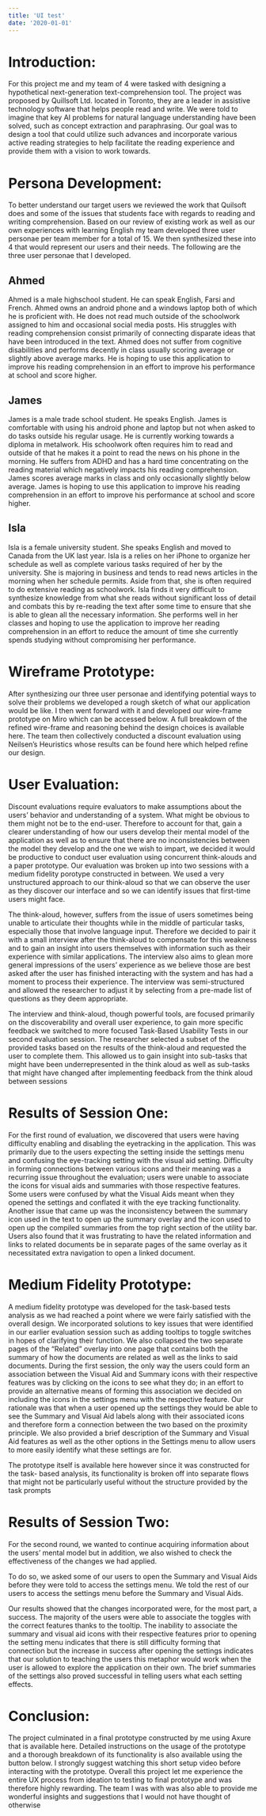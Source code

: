 ```yaml
---
title: 'UI test'
date: '2020-01-01'
---
```

# Introduction:
For this project me and my team of 4 were tasked with designing a hypothetical next-generation text-comprehension tool. The project was proposed by  Quillsoft Ltd. located in Toronto, they are a leader in assistive technology software that helps people read and write. We were told to imagine that key AI problems for natural language understanding have been solved, such as concept extraction and  paraphrasing. Our goal was to design a tool that could utilize such advances and incorporate various active reading strategies to help facilitate the reading experience and provide them with a vision to work towards.

# Persona Development:
To better understand our target users we reviewed the work that Quilsoft does and some of the issues that students face with regards to reading and writing comprehension. Based on our review of existing work as well as our own experiences with learning English my team developed three user personae per team member for a total of 15. We then synthesized these into 4 that would represent our users and their needs. The following are the three user personae that I developed.

<accordian>

## Ahmed
Ahmed is a male highschool student. He can speak English, Farsi and French. Ahmed owns an android phone and a windows laptop both of which he is proficient with. He does not read much outside of the schoolwork assigned to him and occasional social media posts. His struggles with reading comprehension consist primarily of connecting disparate ideas that have been introduced in the text. Ahmed does not suffer from cognitive disabilities and performs decently in class usually scoring average or slightly above average marks. He is hoping to use this application to improve his reading comprehension in an effort to improve his performance at school and score higher.

## James
James is a male trade school student. He speaks English. James is comfortable with using his android phone and laptop but not when asked to do tasks outside his regular usage. He is currently working towards a diploma in metalwork. His schoolwork often requires him to read and outside of that he makes it a point to read the news on his phone in the morning. He suffers from ADHD and has a hard time concentrating on the reading material which negatively impacts his reading comprehension. James scores average marks in class and only occasionally slightly below average. James is hoping to use this application to improve his reading comprehension in an effort to improve his performance at school and score higher.

## Isla
Isla is a female university student. She speaks English and moved to Canada from the UK last year. Isla is a relies on her iPhone to organize her schedule as well as complete various tasks required of her by the university. She is majoring in business and tends to read news articles in the morning when her schedule permits. Aside from that, she is often required to do extensive reading as schoolwork. Isla finds it very difficult to synthesize knowledge from what she reads without significant loss of detail and combats this by re-reading the text after some time to ensure that she is able to glean all the necessary information. She performs well in her classes and hoping to use the application to improve her reading comprehension in an effort to reduce the amount of time she currently spends studying without compromising her performance.
</accordian>

# Wireframe Prototype:
After synthesizing our three user personae and identifying potential ways to solve their problems we developed a rough sketch of what our application would be like. I then went forward with it and developed our wire-frame prototype on Miro which can be accessed below. A full breakdown of the refined wire-frame and reasoning behind the design choices is available here. The team then collectively conducted a discount evaluation using Neilsen’s Heuristics whose results can be found here which helped refine our design.

# User Evaluation:
Discount evaluations require evaluators to make assumptions about the users’ behavior and understanding of a system. What might be obvious to them might not be to the end-user. Therefore to account for that, gain a clearer understanding of how our users develop their mental model of the application as well as to ensure that there are no inconsistencies between the model they develop and the one we wish to impart, we decided it would be productive to conduct user evaluation using concurrent think-alouds and a paper prototype. Our evaluation was broken up into two sessions with a medium  fidelity porotype constructed in between. We used a very unstructured approach to our think-aloud so that we can observe the user as they discover our interface and so we can identify issues that first-time users might face. 

The think-aloud, however, suffers from the issue of users sometimes being unable to articulate their thoughts while in the middle of particular tasks, especially those that involve language input. Therefore we decided to pair it with a small interview after the think-aloud to compensate for this weakness and to gain an insight into users themselves with information such as their experience with similar applications. The interview also aims to glean more general impressions of the users’ experience as we believe those are best asked after the user has finished interacting with the system and has had a moment to process their experience. The interview was semi-structured and allowed the researcher to adjust it by selecting from a pre-made list of questions as they deem appropriate.

The interview and think-aloud, though powerful tools, are focused primarily on the discoverability and overall user experience, to gain more specific feedback we switched to more focused Task-Based Usability Tests in our second evaluation session. The researcher selected a subset of the provided tasks based on the results of the think-aloud and requested the user to complete them.  This allowed us to gain insight into sub-tasks that might have been underrepresented in the think aloud as well as sub-tasks that might have changed after implementing feedback from the think aloud between sessions

# Results of  Session One:
For the first round of evaluation, we discovered that users were having difficulty enabling and disabling the eyetracking in the application. This was primarily due to the users expecting the setting inside the settings menu and confusing the eye-tracking setting with the visual aid setting. Difficulty in forming connections between various icons and their meaning was a recurring issue throughout the evaluation; users were unable to associate the icons for visual aids and summaries with those respective features. Some users were confused by what the Visual Aids meant when they opened the settings and conflated it with the eye tracking functionality. Another issue that came up was the inconsistency between the summary icon used in the text to open up the summary overlay and the icon used to open up the compiled summaries from the top right section of the utility bar. Users also found that it was frustrating to have the related information and links to related documents be in separate pages of the same overlay as it necessitated extra navigation to open a linked document.

# Medium Fidelity Prototype:
A medium fidelity prototype was developed for the task-based tests analysis as we had reached a point where we were fairly satisfied with the overall design. We incorporated solutions to key issues that were identified in our earlier evaluation session such as adding tooltips to toggle switches in hopes of clarifying their function. We also collapsed the two separate pages of the “Related” overlay into one page that contains both the summary of how the documents are related as well as the links to said documents. During the first session, the only way the users could form an association between the Visual Aid and Summary icons with their respective features was by clicking on the icons to see what they do; in an effort to provide an alternative means of forming this association we decided on including the icons in the settings menu with the respective feature. Our rationale was that when a user opened up the settings they would be able to see the Summary and Visual Aid labels along with their associated icons and therefore form a connection between the two based on the proximity principle. We also provided a brief description of the Summary and Visual Aid features as well as the other options in the Settings menu to allow users to more easily identify what these settings are for.

The prototype itself is available here however since it was constructed for the task- based analysis, its functionality is broken off into separate flows that might not be particularly useful without the structure provided by the task prompts

# Results of Session Two:
For the second round, we wanted to continue acquiring information about the users’ mental model but in addition, we also wished to check the effectiveness of the changes we had applied.

To do so, we asked some of our users to open the Summary and Visual Aids before they were told to access the settings menu. We told the rest of our users to access the settings menu before the Summary and Visual Aids.

Our results showed that the changes incorporated were, for the most part, a success. The majority of the users were able to associate the toggles with the correct features thanks to the tooltip. The inability to associate the summary and visual aid icons with their respective features prior to opening the setting menu indicates that there is still difficulty forming that connection but the increase in success after opening the settings indicates that our solution to teaching the users this metaphor would work when the user is allowed to explore the application on their own. The brief summaries of the settings also proved successful in telling users what each setting effects.

# Conclusion:
The project culminated in a final prototype constructed by me using Axure that is available here. Detailed instructions on the usage of the prototype and a thorough breakdown of its functionality is also available using the button below.  I strongly suggest watching this short setup video before interacting with the prototype. Overall this project let me experience the entire UX process from ideation to testing to final prototype and was therefore highly rewarding. The team I was with was also able to provide me wonderful insights and suggestions that I would not have thought of otherwise